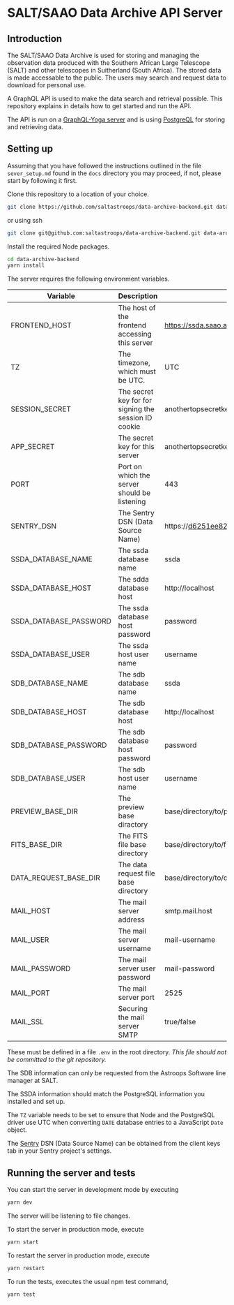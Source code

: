 # SALT/SAAO Data Archive API Server

## Introduction

The SALT/SAAO Data Archive is used for storing and managing the observation data produced with the Southern African Large Telescope (SALT) and other telescopes in Suitherland (South Africa). The stored data is made accessable to the public. The users may search and request data to download for personal use.

A GraphQL API is used to make the data search and retrieval possible. This repository explains in details how to get started and run the API.

The API is run on a [GraphQL-Yoga server](https://github.com/prisma/graphql-yoga) and is using [PostgreQL](https://www.postgresql.org/) for storing and retrieving data.

## Setting up

Assuming that you have followed the instructions outlined in the file ```sever_setup.md``` found in the ```docs``` directory you may proceed, if not, please start by following it first.

Clone this repository to a location of your choice.

```bash
git clone https://github.com/saltastroops/data-archive-backend.git data-archive-backend
```

or using ssh

```bash
git clone git@github.com:saltastroops/data-archive-backend.git data-archive-backend
```

Install the required Node packages.

```bash
cd data-archive-backend
yarn install
```

The server requires the following environment variables. 

Variable | Description | Example
---- | ---- | ----
FRONTEND_HOST | The host of the frontend accessing this server | https://ssda.saao.ac.za
TZ | The timezone, which must be UTC. | UTC
SESSION_SECRET | The secret key for for signing the session ID cookie | anothertopsecretkey
APP_SECRET | The secret key for this server | anothertopsecretkey
PORT | Port on which the server should be listening | 443
SENTRY_DSN | The Sentry DSN (Data Source Name) | https://d6251ee8232d4au0b57cbhy38c059af6@sentry.io/237524
SSDA_DATABASE_NAME | The ssda database name | ssda
SSDA_DATABASE_HOST | The sdda database host | http://localhost
SSDA_DATABASE_PASSWORD | The ssda database host password | password
SSDA_DATABASE_USER | The ssda host user name | username
SDB_DATABASE_NAME | The sdb database name | ssda
SDB_DATABASE_HOST | The sdb database host | http://localhost
SDB_DATABASE_PASSWORD | The sdb database host password | password
SDB_DATABASE_USER | The sdb host user name | username
PREVIEW_BASE_DIR | The preview base diractory | base/directory/to/previews
FITS_BASE_DIR | The FITS file base directory | base/directory/to/fits
DATA_REQUEST_BASE_DIR | The data request file base directory | base/directory/to/data_request
MAIL_HOST | The mail server address | smtp.mail.host
MAIL_USER | The mail server username | mail-username
MAIL_PASSWORD | The mail server user password | mail-password
MAIL_PORT | The mail server port | 2525
MAIL_SSL | Securing the mail server SMTP | true/false

These must be defined in a file ```.env``` in the root directory. *This file should not be committed to the git repository.*

The SDB information can only be requested from the Astroops Software line manager at SALT.

The SSDA information should match the PostgreSQL information you installed and set up.

The `TZ` variable needs to be set to ensure that Node and the PostgreSQL driver use UTC when converting `DATE` database entries to a JavaScript `Date` object.

The [Sentry](https://sentry.io) DSN (Data Source Name) can be obtained from the client keys tab in your Sentry project's settings.

## Running the server and tests

You can start the server in development mode by executing 

```bash
yarn dev
```

The server will be listening to file changes. 


To start the server in production mode, execute

```bash
yarn start
```

To restart the server in production mode, execute

```bash
yarn restart
```

To run the tests, executes the usual npm test command,

```bash
yarn test
```
